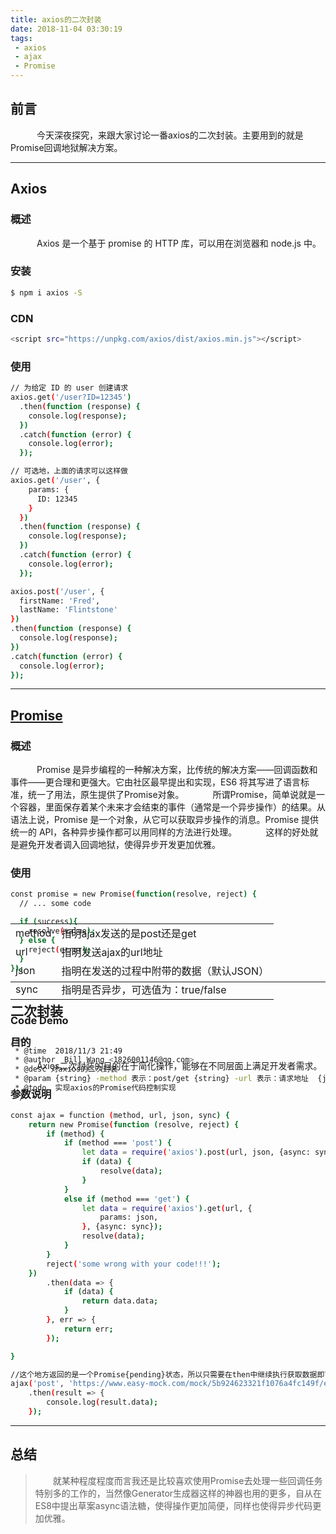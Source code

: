 ```yaml
---
title: axios的二次封装
date: 2018-11-04 03:30:19
tags:
 - axios
 - ajax
 - Promise
---
```


## 前言

&emsp;&emsp;&emsp;今天深夜探究，来跟大家讨论一番axios的二次封装。主要用到的就是Promise回调地狱解决方案。

-------------------------

## Axios

### 概述

&emsp;&emsp;&emsp;Axios 是一个基于 promise 的 HTTP 库，可以用在浏览器和 node.js 中。

### 安装

```bash
$ npm i axios -S
```

### CDN

```bash
<script src="https://unpkg.com/axios/dist/axios.min.js"></script>
```
### 使用

```bash
// 为给定 ID 的 user 创建请求
axios.get('/user?ID=12345')
  .then(function (response) {
    console.log(response);
  })
  .catch(function (error) {
    console.log(error);
  });

// 可选地，上面的请求可以这样做
axios.get('/user', {
    params: {
      ID: 12345
    }
  })
  .then(function (response) {
    console.log(response);
  })
  .catch(function (error) {
    console.log(error);
  });

axios.post('/user', {
  firstName: 'Fred',
  lastName: 'Flintstone'
})
.then(function (response) {
  console.log(response);
})
.catch(function (error) {
  console.log(error);
});
```

----------

## [Promise](https://www.jianshu.com/p/43f948051d65)

### 概述

&emsp;&emsp;&emsp;Promise 是异步编程的一种解决方案，比传统的解决方案——回调函数和事件——更合理和更强大。它由社区最早提出和实现，ES6 将其写进了语言标准，统一了用法，原生提供了Promise对象。
&emsp;&emsp;&emsp;所谓Promise，简单说就是一个容器，里面保存着某个未来才会结束的事件（通常是一个异步操作）的结果。从语法上说，Promise 是一个对象，从它可以获取异步操作的消息。Promise 提供统一的 API，各种异步操作都可以用同样的方法进行处理。
&emsp;&emsp;&emsp;这样的好处就是避免开发者调入回调地狱，使得异步开发更加优雅。

### 使用

```bash
const promise = new Promise(function(resolve, reject) {
  // ... some code

  if (success){
    resolve(value);
  } else {
    reject(error);
  }
});
```

------------------------

## 二次封装

### 目的

&emsp;&emsp;&emsp;Axios二次封装的目的在于简化操作，能够在不同层面上满足开发者需求。

### 参数说明

<table style = "margin-top :-300px">
    <tr>
        <td style="width:50px;">method</td>
        <td>指明ajax发送的是post还是get</td>
    </tr>
    <tr>
       <td>url</td>
       <td>指明发送ajax的url地址</td>
    </tr>
    <tr>
        <td>json</td>
        <td>指明在发送的过程中附带的数据（默认JSON）</td>
    </tr>
    <tr>
        <td>sync</td>
        <td>指明是否异步，可选值为：true/false</td>
    </tr>
</table>

### Code Demo

```bash
/**
 * @time  2018/11/3 21:49
 * @author  Bill Wang <1826001146@qq.com>
 * @desc 对axios的二次封装
 * @param {string} -method 表示：post/get {string} -url 表示：请求地址  {json} json 表示传送数据
 * @todo  实现axios的Promise代码控制实现
 */

const ajax = function (method, url, json, sync) {
    return new Promise(function (resolve, reject) {
        if (method) {
            if (method === 'post') {
                let data = require('axios').post(url, json, {async: sync});
                if (data) {
                    resolve(data);
                }
            }
            else if (method === 'get') {
                let data = require('axios').get(url, {
                    params: json,
                }, {async: sync});
                resolve(data);
            }
        }
        reject('some wrong with your code!!!');
    })
        .then(data => {
            if (data) {
                return data.data;
            }
        }, err => {
            return err;
        });

}

//这个地方返回的是一个Promise{pending}状态，所以只需要在then中继续执行获取数据即可
ajax('post', 'https://www.easy-mock.com/mock/5b924623321f1076a4fc149f/example/persons', '', true)
    .then(result => {
        console.log(result.data);
    });
```

----------

## 总结

>&emsp;&emsp;就某种程度程度而言我还是比较喜欢使用Promise去处理一些回调任务特别多的工作的，当然像Generator生成器这样的神器也用的更多，自从在ES8中提出草案async语法糖，使得操作更加简便，同样也使得异步代码更加优雅。

